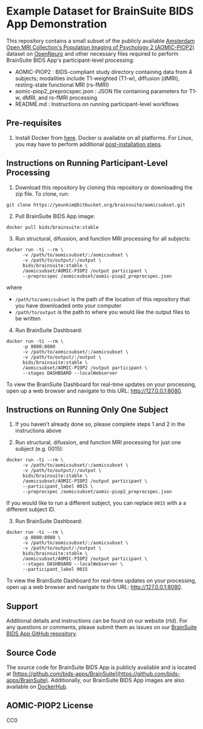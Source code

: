 # Example Dataset for BrainSuite BIDS App Demonstration #
This repository contains a small subset of the publicly available [Amsterdam Open MRI Collection's Population Imaging of Psychology 2 (AOMIC-PIOP2)](https://openneuro.org/datasets/ds002790/versions/2.0.0) dataset on [OpenNeuro](openneuro.org) and other necessary files required to perform BrainSuite BIDS App's participant-level processing:

* AOMIC-PIOP2 : BIDS-compliant study directory containing data from 4 subjects; modalities include T1-weighted (T1-w), diffusion (dMRI), resting-state functional MRI (rs-fMRI)
* aomic-piop2_preprocspec.json : JSON file containing parameters for T1-w, dMRI, and rs-fMRI processing
* README.md : Instructions on running participant-level workflows

## Pre-requisites ##
1. Install Docker from [here](https://docs.docker.com/install/). Docker is available on all platforms. For Linux, you may have to perform additional [post-installation steps](https://docs.docker.com/engine/install/linux-postinstall/).

## Instructions on Running Participant-Level Processing ##
1. Download this repository by cloning this repository or downloading the zip file. To clone, run:
```
git clone https://yeunkim@bitbucket.org/brainsuite/aomicsubset.git
```

2. Pull BrainSuite BIDS App image:
```
docker pull bids/brainsuite:stable
```

3. Run structural, difussion, and function MRI processing for all subjects:
```
docker run -ti --rm \
      -v /path/to/aomicsubset/:/aomicsubset \
	  -v /path/to/output/:/output \
      bids/brainsuite:stable \
      /aomicsubset/AOMIC-PIOP2 /output participant \
	  --preprocspec /aomicsubset/aomic-piop2_preprocspec.json
``` 
where

* `/path/to/aomicsubset` is the path of the location of this repository that you have downloaded onto your computer
* `/path/to/output` is the path to where you would like the output files to be written

4. Run BrainSuite Dashboard:
```
docker run -ti --rm \
      -p 8080:8080
      -v /path/to/aomicsubset/:/aomicsubset \
      -v /path/to/output/:/output \
      bids/brainsuite:stable \
      /aomicsubset/AOMIC-PIOP2 /output participant \
	  --stages DASHBOARD --localWebserver
```
To view the BrainSuite Dashboard for real-time updates on your processing, open up a web browser and navigate to this URL: http://127.0.0.1:8080.

## Instructions on Running Only One Subject ##
1. If you haven't already done so, please complete steps 1 and 2 in the instructions above

2.  Run structural, difussion, and function MRI processing for just one subject (e.g. 0015):
```
docker run -ti --rm \
      -v /path/to/aomicsubset/:/aomicsubset \
	  -v /path/to/output/:/output \
      bids/brainsuite:stable \
      /aomicsubset/AOMIC-PIOP2 /output participant \ 
	  --participant_label 0015 \
	  --preprocspec /aomicsubset/aomic-piop2_preprocspec.json 
``` 
If you would like to run a different subject, you can replace `0015` with a a different subject ID.

3. Run BrainSuite Dashboard:
```
docker run -ti --rm \
      -p 8080:8080 \
      -v /path/to/aomicsubset/:/aomicsubset \
      -v /path/to/output/:/output \
      bids/brainsuite:stable \
      /aomicsubset/AOMIC-PIOP2 /output participant \
	  --stages DASHBOARD --localWebserver \
	  --participant_label 0015 
```
To view the BrainSuite Dashboard for real-time updates on your processing, open up a web browser and navigate to this URL: http://127.0.0.1:8080.

## Support ##
Additional details and instructions can be found on our website (rtd). For any questions or comments, please submit them as issues on our [BrainSuite BIDS App GitHub repository](https://github.com/bids-apps/BrainSuite).

## Source Code ##
The source code for BrainSuite BIDS App is publicly available and is located at [https://github.com/bids-apps/BrainSuite](https://github.com/bids-apps/BrainSuite). Additionally, our BrainSuite BIDS App images are also available on [DockerHub](https://hub.docker.com/r/bids/brainsuite/).

## AOMIC-PIOP2 License ##
CC0
